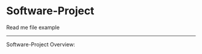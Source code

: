 # Software-Project

Read me file example

***************************************************************
Software-Project Overview:
